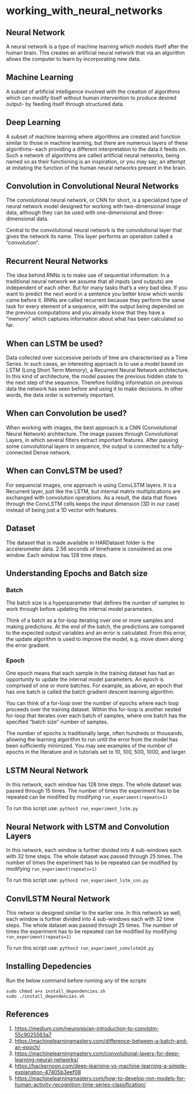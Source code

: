 # working_with_neural_networks

## Neural Network
A neural network is a type of machine learning which models itself after the human brain. This creates an artificial neural network that via an algorithm allows the computer to learn by incorporating new data.

## Machine Learning
A subset of artificial intelligence involved with the creation of algorithms which can modify itself without human intervention to produce desired output- by feeding itself through structured data.

## Deep Learning
A subset of machine learning where algorithms are created and function similar to those in machine learning, but there are numerous layers of these algorithms- each providing a different interpretation to the data it feeds on. Such a network of algorithms are called artificial neural networks, being named so as their functioning is an inspiration, or you may say; an attempt at imitating the function of the human neural networks present in the brain.

## Convolution in Convolutional Neural Networks
The convolutional neural network, or CNN for short, is a specialized type of neural network model designed for working with two-dimensional image data, although they can be used with one-dimensional and three-dimensional data.

Central to the convolutional neural network is the convolutional layer that gives the network its name. This layer performs an operation called a “convolution“.

## Recurrent Neural Networks
The idea behind RNNs is to make use of sequential information. In a traditional neural network we assume that all inputs (and outputs) are independent of each other. But for many tasks that’s a very bad idea. If you want to predict the next word in a sentence you better know which words came before it. RNNs are called recurrent because they perform the same task for every element of a sequence, with the output being depended on the previous computations and you already know that they have a “memory” which captures information about what has been calculated so far.

## When can LSTM be used?
Data collected over successive periods of time are characterised as a Time Series. In such cases, an interesting approach is to use a model based on LSTM (Long Short Term Memory), a Recurrent Neural Network architecture. In this kind of architecture, the model passes the previous hidden state to the next step of the sequence. Therefore holding information on previous data the network has seen before and using it to make decisions. In other words, the data order is extremely important.

## When can Convolution be used?
When working with images, the best approach is a CNN (Convolutional Neural Network) architecture. The image passes through Convolutional Layers, in which several filters extract important features. After passing some convolutional layers in sequence, the output is connected to a fully-connected Dense network.

## When can ConvLSTM be used?
For sequencial images, one approach is using ConvLSTM layers. It is a Recurrent layer, just like the LSTM, but internal matrix multiplications are exchanged with convolution operations. As a result, the data that flows through the ConvLSTM cells keeps the input dimension (3D in our case) instead of being just a 1D vector with features.

## Dataset
The dataset that is made available in HARDataset folder is the accelerometer data. 2.56 seconds of timeframe is considered as one window. Each window has 128 time steps. 

## Understanding Epochs and Batch size
### Batch
The batch size is a hyperparameter that defines the number of samples to work through before updating the internal model parameters.

Think of a batch as a for-loop iterating over one or more samples and making predictions. At the end of the batch, the predictions are compared to the expected output variables and an error is calculated. From this error, the update algorithm is used to improve the model, e.g. move down along the error gradient.
### Epoch
One epoch means that each sample in the training dataset has had an opportunity to update the internal model parameters. An epoch is comprised of one or more batches. For example, as above, an epoch that has one batch is called the batch gradient descent learning algorithm.

You can think of a for-loop over the number of epochs where each loop proceeds over the training dataset. Within this for-loop is another nested for-loop that iterates over each batch of samples, where one batch has the specified “batch size” number of samples.

The number of epochs is traditionally large, often hundreds or thousands, allowing the learning algorithm to run until the error from the model has been sufficiently minimized. You may see examples of the number of epochs in the literature and in tutorials set to 10, 100, 500, 1000, and larger.

## LSTM Neural Network
In this network, each window has 128 time steps. The whole dataset was passed through 15 times. The number of times the experiment has to be repeated can be modified by modifying 
```run_experiment(repeats=1)```

To run this script use: ```python3 run_experiment_lstm.py```

## Neural Network with LSTM and Convolution Layers
In this network, each window is further divided into 4 sub-windows each with 32 time steps. The whole dataset was passed through 25 times. The number of times the experiment has to be repeated can be modified by modifying 
```run_experiment(repeats=1)```

To run this script use: ```python3 run_experiment_lstm_cnn.py```

## ConvlLSTM Neural Network
This networ is designed similar to the earlier one. In this network as well, each window is further divided into 4 sub-windows each with 32 time steps. The whole dataset was passed through 25 times. The number of times the experiment has to be repeated can be modified by modifying 
```run_experiment(repeats=1)```

To run this script use: ```python3 run_experiment_convlstm2d.py```

## Installing Depedencies
Run the below command before running any of the scripts
```
sudo chmod a+x install_dependencies.sh
sudo ./install_dependencies.sh
```

## References
1. https://medium.com/neuronio/an-introduction-to-convlstm-55c9025563a7
2. https://machinelearningmastery.com/difference-between-a-batch-and-an-epoch/
3. https://machinelearningmastery.com/convolutional-layers-for-deep-learning-neural-networks/
4. https://hackernoon.com/deep-learning-vs-machine-learning-a-simple-explanation-47405b3eef08
5. https://machinelearningmastery.com/how-to-develop-rnn-models-for-human-activity-recognition-time-series-classification/
